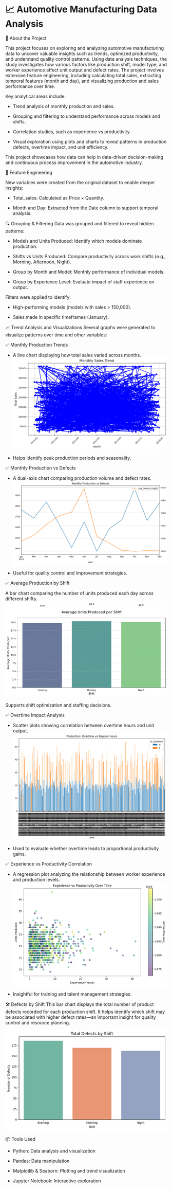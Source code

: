 # 📈 Automotive Manufacturing Data Analysis
📌 About the Project

This project focuses on exploring and analyzing automotive manufacturing data to uncover valuable insights such as trends, optimized productivity, and understand quality control patterns. Using data analysis techniques, the study investigates how various factors like production shift, model type, and worker experience affect unit output and defect rates. The project involves extensive feature engineering, including calculating total sales, extracting temporal features (month and day), and visualizing production and sales performance over time.

Key analytical areas include:

- Trend analysis of monthly production and sales.

- Grouping and filtering to understand performance across models and shifts.

- Correlation studies, such as experience vs productivity.

- Visual exploration using plots and charts to reveal patterns in production defects, overtime impact, and unit efficiency.

This project showcases how data can help in data-driven decision-making and continuous process improvement in the automotive industry.

🔧 Feature Engineering

New variables were created from the original dataset to enable deeper insights:

- Total_sales: Calculated as Price × Quantity.

- Month and Day: Extracted from the Date column to support temporal analysis.

🔍 Grouping & Filtering
Data was grouped and filtered to reveal hidden patterns:

- Models and Units Produced: Identify which models dominate production.

- Shifts vs Units Produced: Compare productivity across work shifts (e.g., Morning, Afternoon, Night).

- Group by Month and Model: Monthly performance of individual models.

- Group by Experience Level: Evaluate impact of staff experience on output.

Filters were applied to identify:

- High-performing models (models with sales > 150,000).

- Sales made in specific timeframes (January).
  
📈 Trend Analysis and Visualizations
Several graphs were generated to visualize patterns over time and other variables:

✅ Monthly Production Trends
- A line chart displaying how total sales varied across months.
![Monthly Sales Trend](monthlysales.png)

- Helps identify peak production periods and seasonality.

✅ Monthly Production vs Defects
- A dual-axis chart comparing production volume and defect rates.
![Production vs Defects](production_defects.png)

- Useful for quality control and improvement strategies.

✅ Average Production by Shift

A bar chart comparing the number of units produced each day across different shifts.
![Production by Shift](shift.png)

Supports shift optimization and staffing decisions.

✅ Overtime Impact Analysis
- Scatter plots showing correlation between overtime hours and unit output.
![Overtime Impact](overtime_impact.png)

- Used to evaluate whether overtime leads to proportional productivity gains.

✅ Experience vs Productivity Correlation
- A regression plot analyzing the relationship between worker experience and production levels.
![Experience vs Productivity](experience_production.png)

- Insightful for training and talent management strategies.

🛠️ Defects by Shift
This bar chart displays the total number of product defects recorded for each production shift. It helps identify which shift may be associated with higher defect rates—an important insight for quality control and resource planning.

![defects by shift](defects.png)

📦 Tools Used
- Python: Data analysis and visualization

- Pandas: Data manipulation

- Matplotlib & Seaborn: Plotting and trend visualization

- Jupyter Notebook: Interactive exploration



  


